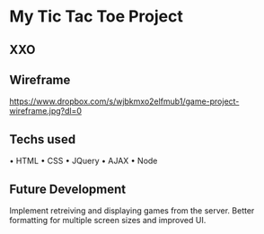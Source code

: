 # My Tic Tac Toe Project

## XXO

## Wireframe

https://www.dropbox.com/s/wjbkmxo2elfmub1/game-project-wireframe.jpg?dl=0

## Techs used

• HTML
• CSS
• JQuery
• AJAX
• Node

## Future Development

Implement retreiving and displaying games from the server. Better formatting
for multiple screen sizes and improved UI.
